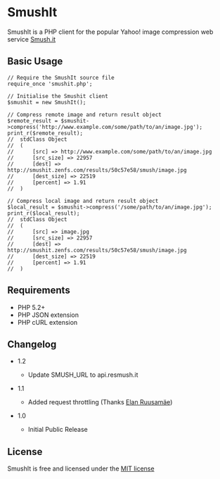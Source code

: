 SmushIt
==========

SmushIt is a PHP client for the popular Yahoo! image compression web service [Smush.it](http://www.smushit.com/ysmush.it/)

Basic Usage
-----------

	// Require the SmushIt source file
	require_once 'smushit.php';

	// Initialise the Smushit client
	$smushit = new SmushIt();

	// Compress remote image and return result object
	$remote_result = $smushit->compress('http://www.example.com/some/path/to/an/image.jpg');
	print_r($remote_result);
	//	stdClass Object
	//	(
	//		[src] => http://www.example.com/some/path/to/an/image.jpg
	//		[src_size] => 22957
	//		[dest] => http://smushit.zenfs.com/results/50c57e58/smush/image.jpg
	//		[dest_size] => 22519
	//		[percent] => 1.91
	//	)

	// Compress local image and return result object
	$local_result = $smushit->compress('/some/path/to/an/image.jpg');
	print_r($local_result);
	//	stdClass Object
	//	(
	//		[src] => image.jpg
	//		[src_size] => 22957
	//		[dest] => http://smushit.zenfs.com/results/50c57e58/smush/image.jpg
	//		[dest_size] => 22519
	//		[percent] => 1.91
	//	)



Requirements
------------

 - PHP 5.2+
 - PHP JSON extension
 - PHP cURL extension

Changelog
---------

- 1.2
  - Update SMUSH_URL to api.resmush.it

- 1.1
  - Added request throttling (Thanks [Elan Ruusamäe](https://github.com/glensc))

- 1.0
  - Initial Public Release

License
-------

SmushIt is free and licensed under the [MIT license](http://davgothic.com/mit-license/)